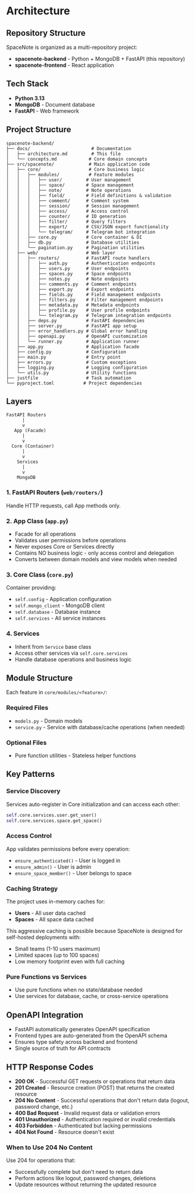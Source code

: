 # Architecture

## Repository Structure
SpaceNote is organized as a multi-repository project:
- **spacenote-backend** - Python + MongoDB + FastAPI (this repository)
- **spacenote-frontend** - React application

## Tech Stack
- **Python 3.13**
- **MongoDB** - Document database
- **FastAPI** - Web framework

## Project Structure

```
spacenote-backend/
├── docs/                       # Documentation
│   ├── architecture.md         # This file
│   └── concepts.md            # Core domain concepts
├── src/spacenote/             # Main application code
│   ├── core/                  # Core business logic
│   │   ├── modules/           # Feature modules
│   │   │   ├── user/         # User management
│   │   │   ├── space/        # Space management
│   │   │   ├── note/         # Note operations
│   │   │   ├── field/        # Field definitions & validation
│   │   │   ├── comment/      # Comment system
│   │   │   ├── session/      # Session management
│   │   │   ├── access/       # Access control
│   │   │   ├── counter/      # ID generation
│   │   │   ├── filter/       # Query filters
│   │   │   ├── export/       # CSV/JSON export functionality
│   │   │   └── telegram/     # Telegram bot integration
│   │   ├── core.py           # Core container & DI
│   │   ├── db.py             # Database utilities
│   │   └── pagination.py     # Pagination utilities
│   ├── web/                  # Web layer
│   │   ├── routers/          # FastAPI route handlers
│   │   │   ├── auth.py       # Authentication endpoints
│   │   │   ├── users.py      # User endpoints
│   │   │   ├── spaces.py     # Space endpoints
│   │   │   ├── notes.py      # Note endpoints
│   │   │   ├── comments.py   # Comment endpoints
│   │   │   ├── export.py     # Export endpoints
│   │   │   ├── fields.py     # Field management endpoints
│   │   │   ├── filters.py    # Filter management endpoints
│   │   │   ├── metadata.py   # Metadata endpoints
│   │   │   ├── profile.py    # User profile endpoints
│   │   │   └── telegram.py   # Telegram integration endpoints
│   │   ├── deps.py           # FastAPI dependencies
│   │   ├── server.py         # FastAPI app setup
│   │   ├── error_handlers.py # Global error handling
│   │   ├── openapi.py        # OpenAPI customization
│   │   └── runner.py         # Application runner
│   ├── app.py                # Application facade
│   ├── config.py             # Configuration
│   ├── main.py               # Entry point
│   ├── errors.py             # Custom exceptions
│   ├── logging.py            # Logging configuration
│   └── utils.py              # Utility functions
├── justfile                  # Task automation
└── pyproject.toml           # Project dependencies
```

## Layers

```
FastAPI Routers
      |
      v
   App (Facade)
      |
      v
  Core (Container)
      |
      v
    Services
      |
      v
    MongoDB
```

### 1. FastAPI Routers (`web/routers/`)
Handle HTTP requests, call App methods only.

### 2. App Class (`app.py`)
- Facade for all operations
- Validates user permissions before operations
- Never exposes Core or Services directly
- Contains NO business logic - only access control and delegation
- Converts between domain models and view models when needed

### 3. Core Class (`core.py`)
Container providing:
- `self.config` - Application configuration
- `self.mongo_client` - MongoDB client
- `self.database` - Database instance  
- `self.services` - All service instances

### 4. Services
- Inherit from `Service` base class
- Access other services via `self.core.services`
- Handle database operations and business logic

## Module Structure

Each feature in `core/modules/<feature>/`:

### Required Files
- `models.py` - Domain models
- `service.py` - Service with database/cache operations (when needed)

### Optional Files
- Pure function utilities - Stateless helper functions

## Key Patterns

### Service Discovery
Services auto-register in Core initialization and can access each other:
```python
self.core.services.user.get_user()
self.core.services.space.get_space()
```

### Access Control
App validates permissions before every operation:
- `ensure_authenticated()` - User is logged in
- `ensure_admin()` - User is admin
- `ensure_space_member()` - User belongs to space

### Caching Strategy
The project uses in-memory caches for:
- **Users** - All user data cached
- **Spaces** - All space data cached

This aggressive caching is possible because SpaceNote is designed for self-hosted deployments with:
- Small teams (1-10 users maximum)
- Limited spaces (up to 100 spaces)
- Low memory footprint even with full caching

### Pure Functions vs Services
- Use pure functions when no state/database needed
- Use services for database, cache, or cross-service operations

## OpenAPI Integration
- FastAPI automatically generates OpenAPI specification
- Frontend types are auto-generated from the OpenAPI schema
- Ensures type safety across backend and frontend
- Single source of truth for API contracts

## HTTP Response Codes
- **200 OK** - Successful GET requests or operations that return data
- **201 Created** - Resource creation (POST) that returns the created resource
- **204 No Content** - Successful operations that don't return data (logout, password change, etc.)
- **400 Bad Request** - Invalid request data or validation errors
- **401 Unauthorized** - Authentication required or invalid credentials
- **403 Forbidden** - Authenticated but lacking permissions
- **404 Not Found** - Resource doesn't exist

### When to Use 204 No Content
Use 204 for operations that:
- Successfully complete but don't need to return data
- Perform actions like logout, password changes, deletions
- Update resources without returning the updated resource
